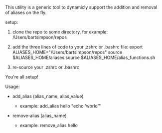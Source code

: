 This utility is a generic tool to dynamicly support the addition and removal of aliases on the fly.

setup:
1. clone the repo to some directory, for example:
  /Users/bartsimpson/repos

2. add the three lines of code to your .zshrc or .bashrc file:
export ALIASES_HOME="/Users/bartsimpson/repos"
source $ALIASES_HOME/aliases
source $ALIASES_HOME/alias_functions.sh

3. re-source your .zshrc or .bashrc

You're all setup!

Usage:
- add_alias (alias_name, alias_value)
  - example: add_alias hello "echo 'world'"

- remove-alias (alias_name)
  - example: remove_alias hello
